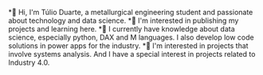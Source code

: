 *👋 Hi, I'm Túlio Duarte, a metallurgical engineering student and passionate about technology and data science.
*👀 I'm interested in publishing my projects and learning here.
*🌱 I currently have knowledge about data science, especially python, DAX and M languages. I also develop low code solutions in power apps for the industry.
*💞️ I'm interested in projects that involve systems analysis. And I have a special interest in projects related to Industry 4.0.
